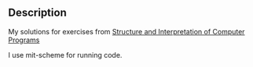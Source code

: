 ## Description

My solutions for exercises from [Structure and Interpretation of Computer Programs](https://mitpress.mit.edu/sites/default/files/sicp/full-text/book/book.html)

I use mit-scheme for running code.